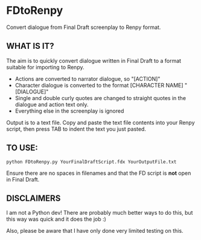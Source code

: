 # FDtoRenpy
Convert dialogue from Final Draft screenplay to Renpy format.

## WHAT IS IT? 

The aim is to quickly convert dialogue written in Final Draft to a format suitable for importing to Renpy.

- Actions are converted to narrator dialogue, so "[ACTION]"
- Character dialogue is converted to the format [CHARACTER NAME] "[DIALOGUE]"
- Single and double curly quotes are changed to straight quotes in the dialogue and action text only.
- Everything else in the screenplay is ignored

Output is to a text file. Copy and paste the text file contents into your Renpy script, then press TAB to indent the text you just pasted.

## TO USE:

`python FDtoRenpy.py YourFinalDraftScript.fdx YourOutputFile.txt`

Ensure there are no spaces in filenames and that the FD script is **not** open in Final Draft.

## DISCLAIMERS
I am not a Python dev!  There are probably much better ways to do this, but this way was quick and it does the job :)

Also, please be aware that I have only done very limited testing on this.
